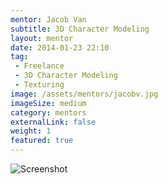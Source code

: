 ```yaml
---
mentor: Jacob Van
subtitle: 3D Character Modeling
layout: mentor
date: 2014-01-23 22:10
tag:
 - Freelance
 - 3D Character Modeling
 - Texturing
image: /assets/mentors/jacobv.jpg
imageSize: medium
category: mentors
externalLink: false
weight: 1
featured: true
---
```

![Screenshot](../../assets/images/jacobv/embrypose1.jpg)
